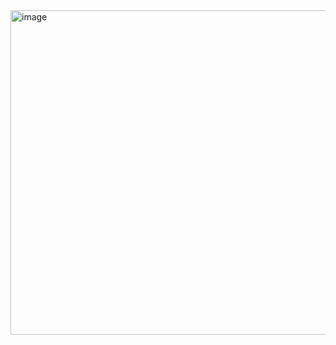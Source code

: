<img width="953" height="519" alt="image" src="https://github.com/user-attachments/assets/83c83ce0-a208-4435-8c81-5a2a52d0e522" />
